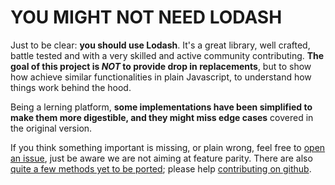# YOU MIGHT NOT NEED LODASH

Just to be clear: **you should use Lodash**. It's a great library, well crafted, battle tested and with a very skilled and active community contributing. **The goal of this project is _NOT_ to provide drop in replacements**, but to show how achieve similar functionalities in plain Javascript, to understand how things work behind the hood.

Being a lerning platform, **some implementations have been simplified to make them more digestible, and they might miss edge cases** covered in the original version.

If you think something important is missing, or plain wrong, feel free to [open an issue](https://github.com/cedmax/youmightnotneed/issues), just be aware we are not aiming at feature parity. There are also [quite a few methods yet to be ported](/lodash/missing); please help [contributing on github](https://github.com/cedmax/youmightnotneed/blob/master/src/content/how-to-contribute.md).
